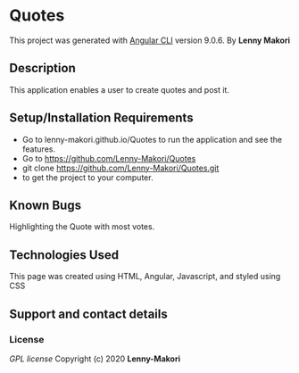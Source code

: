 # Quotes

This project was generated with [Angular CLI](https://github.com/angular/angular-cli) version 9.0.6.
By **Lenny Makori**

## Description
This application enables a user to create quotes and post it.

## Setup/Installation Requirements
* Go to lenny-makori.github.io/Quotes to run the application and see the features.
* Go to https://github.com/Lenny-Makori/Quotes
* git clone https://github.com/Lenny-Makori/Quotes.git
* to get the project to your computer.

## Known Bugs
Highlighting the Quote with most votes.

## Technologies Used
This page was created using HTML, Angular, Javascript, and styled using CSS

## Support and contact details


### License
*GPL license*
Copyright (c) 2020 **Lenny-Makori**
